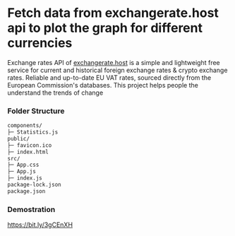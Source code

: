 # Fetch data from exchangerate.host api to plot the graph for different currencies

Exchange rates API of [exchangerate.host](https://exchangerate.host/) is a simple and lightweight free service for current and historical foreign exchange rates & crypto exchange rates. Reliable and up-to-date EU VAT rates, sourced directly from the European Commission's databases. This project helps people the understand the trends of change


### Folder Structure
```sh
components/
├─ Statistics.js
public/
├─ favicon.ico
├─ index.html
src/
├─ App.css
├─ App.js
├─ index.js
package-lock.json
package.json
```


### Demostration
https://bit.ly/3gCEnXH
